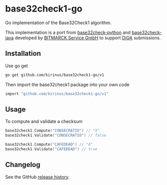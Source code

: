 # base32check1-go

Go implementation of the Base32Check1 algorithm.

This implementation is a port from [base32check-python](https://github.com/bitmarck-service/base32check-python) and [base32check-java](https://github.com/bitmarck-service/base32check-java) developed by [BITMARCK Service GmbH](https://github.com/bitmarck-service) to support [DiGA](https://www.bfarm.de/EN/MedicalDevices/DiGA/_node.html) submissions.

## Installation

Use go get

```sh
go get github.com/kirinus/base32check1-go/v1
```

Then import the base32check1 package into your own code

```sh
import "github.com/kirinus/base32check1-go/v1"
```

## Usage

To compute and validate a checksum

```go
base32check1.Compute("CONSECRATIO") // "X"
base32check1.Validate("CONSECRATIO") // false

base32check1.Compute("CAFEDEAD") // "A"
base32check1.Validate("CAFEDEAD") // true
```

## Changelog

See the GitHub [release history](https://github.com/kirinus/base32check1-go/releases).
